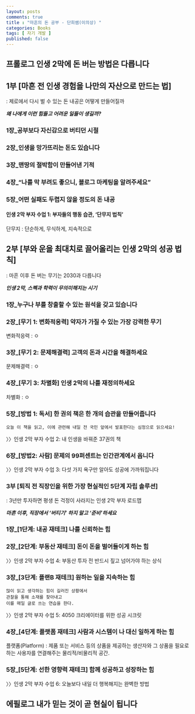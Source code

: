 ```yaml
---
layout: posts
comments: true
title : "마흔의 돈 공부 - 단희쌤(이의상) "
categories: Books
tags: [ 자기 개발 ]
published: false
---
```


## 프롤로그 인생 2막에 돈 버는 방법은 다릅니다

## 1부 [마흔 전 인생 경험을 나만의 자산으로 만드는 법]

: 제로에서 다시 벌 수 있는 돈 내공은 어떻게 만들어질까

***왜 나에게 이런 힘들고 어려운 일들이 생길까?***

### 1장_공부보다 자신감으로 버티던 시절

### 2장_인생을 망가뜨리는 돈도 있습니다

### 3장_맨땅의 절박함이 만들어낸 기적

### 4장_“나를 막 부려도 좋으니, 블로그 마케팅을 알려주세요”

### 5장_어떤 실패도 두렵지 않을 정도의 돈 내공

#### 인생 2막 부자 수업 1: 부자들의 행동 습관, ‘단무지 법칙’

단무지
 : 단순하게, 무식하게, 지속적으로

## 2부 [부와 운을 최대치로 끌어올리는 인생 2막의 성공 법칙]

: 마흔 이후 돈 버는 무기는 2030과 다릅니다

***인생 2막, 스펙과 학력이 무의미해지는 시기***

### 1장_누구나 부를 창출할 수 있는 원석을 갖고 있습니다

### 2장_[무기 1: 변화적응력] 약자가 가질 수 있는 가장 강력한 무기

변화적응력
 : ㅇ

### 3장_[무기 2: 문제해결력] 고객의 돈과 시간을 해결하세요

문제해결력
 : ㅇ

### 4장_[무기 3: 차별화] 인생 2막의 나를 재정의하세요

차별화
 : ㅇ

### 5장_[방법 1: 독서] 한 권의 책은 한 개의 습관을 만들어줍니다

```text
오늘 이 책을 읽고, 이에 관련해 내일 전 국민 앞에서 발표한다는 심정으로 읽으세요!
```

〉〉인생 2막 부자 수업 2: 내 인생을 바꿔준 37권의 책

### 6장_[방법2: 사람] 문제의 99퍼센트는 인간관계에서 옵니다

〉〉인생 2막 부자 수업 3: 다섯 가지 욕구만 알아도 성공에 가까워집니다

### 3부 [퇴직 전 직장인을 위한 가장 현실적인 5단계 자립 솔루션]

: 3년만 투자하면 평생 돈 걱정이 사라지는 인생 2막 부자 로드맵

***마흔 이후, 직장에서 ‘버티기’ 하지 말고 ‘준비’하세요***

### 1장_[1단계: 내공 재테크] 나를 신뢰하는 힘

### 2장_[2단계: 부동산 재테크] 돈이 돈을 벌어들이게 하는 힘

〉〉인생 2막 부자 수업 4: 부동산 투자 전 반드시 짚고 넘어가야 하는 상식

### 3장_[3단계: 플랜B 재테크] 원하는 일을 지속하는 힘

```text
많이 읽고 생각하는 힘이 길러진 상황에서
관찰을 통해 소재를 찾아내고
이를 매일 글로 쓰는 연습을 한다.
```

〉〉인생 2막 부자 수업 5: 4050 크리에이터를 위한 성공 시크릿

### 4장_[4단계: 플랫폼 재테크] 사람과 시스템이 나 대신 일하게 하는 힘

플랫폼(Platform)
 : 제품 또는 서비스 등의 상품을 제공하는 생산자와 그 상품을 필요로 하는 사용자를 연결해주는 물리적/비물리적 공간.

### 5장_[5단계: 선한 영향력 재테크] 함께 성공하고 성장하는 힘

〉〉인생 2막 부자 수업 6: 오늘보다 내일 더 행복해지는 완벽한 방법

## 에필로그 내가 믿는 것이 곧 현실이 됩니다
